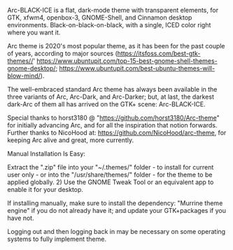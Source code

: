 Arc-BLACK-ICE is a flat, dark-mode theme with transparent elements, for GTK, xfwm4, openbox-3, GNOME-Shell, and Cinnamon desktop environments. Black-on-black-on-black, with a single, ICED color right where you want it.

Arc theme is 2020's most popular theme, as it has been for the past couple of years, according to major sources (https://itsfoss.com/best-gtk-themes//' https://www.ubuntupit.com/top-15-best-gnome-shell-themes-gnome-desktop/; https://www.ubuntupit.com/best-ubuntu-themes-will-blow-mind/).

The well-embraced standard Arc theme has always been available in the three variants of Arc, Arc-Dark, and Arc-Darker; but, at last, the darkest dark-Arc of them all has arrived on the GTK+ scene: Arc-BLACK-ICE.

Special thanks to horst3180 @ "https://github.com/horst3180/Arc-theme" for initially advancing Arc, and for all the inspiration that notion forwards. Further thanks to NicoHood at: https://github.com/NicoHood/arc-theme, for keeping Arc alive and great, more currently. 

Manual Installation Is Easy:

Extract the ".zip" file into your "~/.themes/" folder - to install for current user only - or into the "/usr/share/themes/" folder - for the theme to be applied globally. 2) Use the GNOME Tweak Tool or an equivalent app to enable it for your desktop.

If installing manually, make sure to install the dependency: "Murrine theme engine" if you do not already have it; and update your GTK+packages if you have not.

Logging out and then logging back in may be necessary on some operating systems to fully implement theme.

